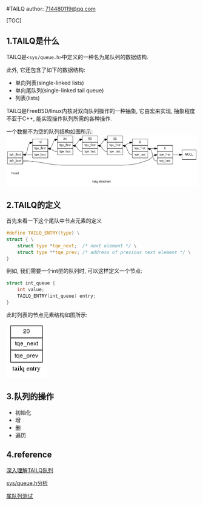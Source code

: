 #TAILQ
author: 714480119@qq.com

[TOC]
## 1.TAILQ是什么
TAILQ是`<sys/queue.h>`中定义的一种名为尾队列的数据结构.

此外, 它还包含了如下的数据结构:

- 单向列表(single-linked lists)
- 单向尾队列(single-linked tail queue)
- 列表(lists)

TAILQ是FreeBSD/linux内核对双向队列操作的一种抽象, 它由宏来实现, 抽象程度不亚于C++, 能实现操作队列所需的各种操作.

一个数据不为空的队列结构如图所示:
![](./images/tailq_structure.png)

## 2.TAILQ的定义
首先来看一下这个尾队中节点元素的定义

```c
#define TAILQ_ENTRY(type) \
struct { \
	struct type *tqe_next;	/* next element */ \
	struct type **tqe_prev;	/* address of previous next element */ \
}
```

例如, 我们需要一个int型的队列时, 可以这样定义一个节点:

```c
struct int_queue {
	int value;
	TAILQ_ENTRY(int_queue) entry;
}
```

此时列表的节点元素结构如图所示: 

![](./images/entry.png)

## 3.队列的操作

- 初始化 
- 增 
- 删 
- 遍历 

## 4.reference

[深入理解TAILQ队列](http://blog.csdn.net/hunanchenxingyu/article/details/8648794)

[sys/queue.h分析](http://blog.csdn.net/astrotycoon/article/details/42917367)

[尾队列测试](http://blog.csdn.net/freeelinux/article/details/52781542)